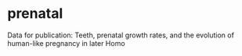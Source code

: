 # prenatal
Data for publication: Teeth, prenatal growth rates, and the evolution of human-like pregnancy in later Homo
